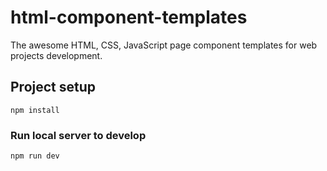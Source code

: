 # html-component-templates
The awesome HTML, CSS, JavaScript page component templates for web projects development.

## Project setup
```
npm install
```

### Run local server to develop
```
npm run dev
```